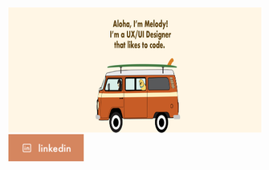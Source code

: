 

<img src="https://github.com/mculep/mculep/blob/main/assets/github-banner.jpg" width="900" height="250" alt="Header picture" />
<a href=https://www.linkedin.com/in/melodyulep/"><img alt="Linkedin icon" src="https://github.com/mculep/mculep/blob/main/assets/linkedin-icon.jpg" width="150">
    
<!--
**mculep/mculep** is a ✨ _special_ ✨ repository because its `README.md` (this file) appears on your GitHub profile.

Here are some ideas to get you started:

-   🔭 I’m currently working on ...
-   🌱 I’m currently learning ...
-   👯 I’m looking to collaborate on ...
-   🤔 I’m looking for help with ...
-   💬 Ask me about ...
-   📫 How to reach me: ...
-   😄 Pronouns: ...
-   ⚡ Fun fact: ...
    -->
